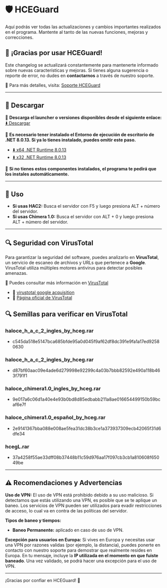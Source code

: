# 🛡️ **HCEGuard**

Aquí podrás ver todas las actualizaciones y cambios importantes realizados en el programa. Mantente al tanto de las nuevas funciones, mejoras y correcciones.  

## 🚀 ¡Gracias por usar HCEGuard!  

Este changelog se actualizará constantemente para mantenerte informado sobre nuevas características y mejoras. Si tienes alguna sugerencia o reporte de error, no dudes en **contactarnos** a través de nuestro soporte.  

📩 Para más detalles, visita: [Soporte HCEGuard](https://hceguard.nicepage.io/Soporte.html)  

---

## 🚀 Descargar 

🔗 **Descarga el launcher o versiones disponibles desde el siguiente enlace:**  
[⬇️ Descargar](https://drive.google.com/drive/folders/1xFPgW5JZ-jOs_iMvDBYr0EhVN6uT5Q2S)  

📌 **Es necesario tener instalado el Entorno de ejecución de escritorio de .NET 8.0.13. Si ya lo tienes instalado, puedes omitir este paso.**  

- [⬇️ x64 .NET Runtime 8.0.13](https://dotnet.microsoft.com/es-es/download/dotnet/thank-you/runtime-desktop-8.0.13-windows-x64-installer)  
- [⬇️ x32 .NET Runtime 8.0.13](https://dotnet.microsoft.com/es-es/download/dotnet/thank-you/runtime-desktop-8.0.13-windows-x86-installer)  

📌 **Si no tienes estos componentes instalados, el programa te pedirá que los instales automáticamente.**  

---

## 🚀 Uso  

- **Si usas HAC2:** Busca el servidor con F5 y luego presiona ALT + número del servidor.  
- **Si usas Chimera 1.0:** Busca el servidor con ALT + 0 y luego presiona ALT + número del servidor.  

---

## 🔍 Seguridad con VirusTotal  

Para garantizar la seguridad del software, puedes analizarlo en **VirusTotal**, un servicio de escaneo de archivos y URLs que pertenece a **Google**. VirusTotal utiliza múltiples motores antivirus para detectar posibles amenazas.  

📌 Puedes consultar más información en [VirusTotal](https://blog.virustotal.com/)  
- 🔗 [virustotal google acquisition](https://blog-virustotal-com.translate.goog/2012/09/an-update-from-virustotal.html?_x_tr_sl=en&_x_tr_tl=es)  
- 🔗 [Página oficial de VirusTotal](https://www.virustotal.com/gui/home/upload)

## 🔍 Semillas para verificar en VirusTotal  

### haloce_h_a_c_2_ingles_by_hceg.rar
* c545da518e5147bca685bfde95a0d045f9af62df8dc391e9fa1a17ed92580630

### haloce_h_a_c_2_ingles_by_hceg.rar
* d87bf60aac09e4ade6d279998e92299c4a03b7bbb82592e490a118b463f791f1

### haloce_chimera1.0_ingles_by_hceg.rar
* 9e017a6c06d1a40e4e93b0bd8d85edbabb211a8ae016654499150b59bcaf6e7f

### haloce_chimera1.0_español_by_hceg.rar
* 2e9141367bba088e008ae5fea31dc38b3ce1a373937309ecb42065f31d6dfe34

### hcegL.rar
* 37a4258f55ae33dff08b37448b11c59d976aa17f097cb3cb1a810608f65049be

---

## ⚠️ **Recomendaciones y Advertencias**  

**Uso de VPN:**
El uso de VPN está prohibido debido a su uso malicioso. Si detectamos que estás utilizando una VPN, es posible que se te aplique un baneo. Los servicios de VPN pueden ser utilizados para evadir restricciones de acceso, lo cual va en contra de las políticas del servidor.

**Tipos de baneo y tiempos:**
- **Baneo Permanente:** aplicado en caso de uso de VPN.

**Excepción para usuarios en Europa:**
Si vives en Europa y necesitas usar una VPN por razones validas (por ejemplo, la distancia), puedes ponerte en contacto con nuestro soporte para demostrar que realmente resides en Europa. En tu mensaje, incluye la **IP utilizada en el momento en que fuiste baneado**. Una vez validado, se podrá hacer una excepción para el uso de VPN.

---

¡Gracias por confiar en HCEGuard! 🚀
